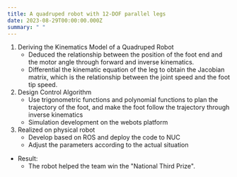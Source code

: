 ```yaml
---
title: A quadruped robot with 12-DOF parallel legs
date: 2023-08-29T00:00:00.000Z
summary: " "
---
```

1. Deriving the Kinematics Model of a Quadruped Robot
	* Deduced the relationship between the position of the foot end and the motor angle through forward and inverse kinematics.
	* Differential the kinematic equation of the leg to obtain the Jacobian matrix, which is the relationship between the joint speed and the foot tip speed.
2. Design Control Algorithm
	* Use trigonometric functions and polynomial functions to plan the trajectory of the foot, and make the foot follow the trajectory through inverse kinematics
	* Simulation development on the webots platform
3. Realized on physical robot
	* Develop based on ROS and deploy the code to NUC
	* Adjust the parameters according to the actual situation
    
* Result: 
	* The robot helped the team win the "National Third Prize".